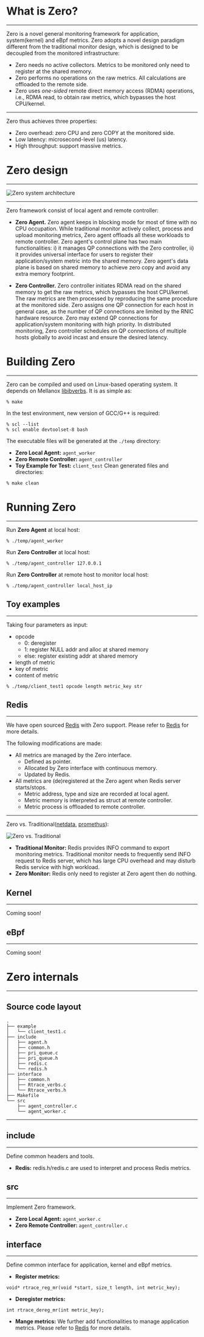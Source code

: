 # What is Zero?
------
Zero is a novel general monitoring framework for application, system(kernel) and eBpf metrics. Zero adopts a novel design paradigm different from the traditional monitor design, which is designed to be decoupled from the monitored infrastructure:
* Zero needs no active collectors. Metrics to be monitored only need to register at the shared memory. 
*  Zero performs no operations on the raw metrics. All calculations are offloaded to the remote side. 
*  Zero uses *one-sided* remote direct memory access (RDMA) operations, i.e., RDMA read, to obtain raw metrics, which bypasses the host CPU/kernel.

------
Zero thus achieves three properties:
* Zero overhead: zero CPU and zero COPY at the monitored side.
* Low latency: microsecond-level (us) latency.
* High throughput: support massive metrics.

# Zero design
------

<img src="/background/monitor-zero.png" alt="Zero system architecture">

------
Zero framework consist of local agent and remote controller:

* **Zero Agent.**  Zero agent keeps in blocking mode for most of time with no CPU occupation. While traditional monitor actively collect, process and upload monitoring metrics, Zero agent offloads all these workloads to remote controller. Zero agent's control plane has two main functionalities: i) it manages QP connections with the Zero controller, ii) it provides universal interface for users to register their application/system metric into the shared memory.  Zero agent's data plane is based on shared memory to achieve zero copy and avoid any extra memory footprint.

* **Zero Controller.** Zero controller initiates RDMA read on the shared memory to get the raw metrics, which bypasses the host CPU/kernel. The raw metrics are then processed by reproducing the same procedure at the monitored side. Zero assigns one QP connection for each host in general case, as the number of QP connections are limited by the RNIC hardware resource. Zero may extend QP connections for application/system monitoring with high priority. In distributed monitoring, Zero controller schedules on QP connections of multiple hosts globally to avoid incast and ensure the desired latency.

# Building Zero
------
Zero can be compiled and used on Linux-based operating system. It depends on Mellanox [libibverbs](https://github.com/gpudirect/libibverbs).
It is as simple as:
```
% make
```

In the test environment, new version of GCC/G++ is required:
```
% scl --list
% scl enable devtoolset-8 bash
```

The executable files will be generated at the `./temp` directory:
* **Zero Local Agent:** `agent_worker`
*  **Zero Remote Controller:** `agent_controller`
*  **Toy Example for Test:** `client_test`
Clean generated files and directories:
```
% make clean
```

# Running Zero

------
Run **Zero Agent** at local host:
```
% ./temp/agent_worker
```
Run **Zero Controller** at local host:
```
% ./temp/agent_controller 127.0.0.1
```
Run **Zero Controller** at remote host to monitor local host:
```
% ./temp/agent_controller local_host_ip
```

## Toy examples

------
Taking four parameters as input:
* opcode
  * 0: deregister
  * 1: register NULL addr and alloc at shared memory
  * else: register existing addr at shared memory
* length of metric
* key of metric
* content of metric
```
% ./temp/client_test1 opcode length metric_key str
```

## Redis
------
We have open sourced [Redis](http://gitlab.alibaba-inc.com/wz249428/zero/tree/redis-6.0.8) with Zero support. Please refer to [Redis](http://gitlab.alibaba-inc.com/wz249428/zero/tree/redis-6.0.8) for more details. 

The following modifications are made:

* All metrics are managed by the Zero interface.
	* Defined as pointer.
	* Allocated by Zero interface with continuous memory.
	* Updated by Redis.	 
* All metrics are (de)registered at the Zero agent when Redis server starts/stops.
	* Metric address, type and size are recorded at local agent.
	* Metric memory is interpreted as struct at remote controller.
	* Metric process is offloaded to remote controller.

------
Zero vs. Traditional([netdata](https://github.com/netdata/netdata), [promethus](https://github.com/prometheus/prometheus)):

<img src="/background/monitor-design.png" alt="Zero vs. Traditional">

* **Traditional Monitor:** Redis provides INFO command to export monitoring metrics. Traditional monitor needs to frequently send INFO request to Redis server, which has large CPU overhead and may disturb Redis service with high workload.
* **Zero Monitor:** Redis only need to register at Zero agent then do nothing.

## Kernel
------
Coming soon!
## eBpf
------
Coming soon!

# Zero internals

------

## Source code layout
```
.
├── example
│   └── client_test1.c
├── include
│   ├── agent.h
│   ├── common.h
│   ├── pri_queue.c
│   ├── pri_queue.h
│   ├── redis.c
│   └── redis.h
├── interface
│   ├── common.h
│   ├── Rtrace_verbs.c
│   └── Rtrace_verbs.h
├── Makefile
└── src
    ├── agent_controller.c
    └── agent_worker.c
```

------

## include
------
Define common headers and tools.
* **Redis:** redis.h/redis.c are used to interpret and process Redis metrics.

## src
------
Implement Zero framework.
* **Zero Local Agent:** `agent_worker.c`
*  **Zero Remote Controller:** `agent_controller.c`

## interface
------
Define common interface for application, kernel and eBpf metrics.
* **Register metrics:**
```
void* rtrace_reg_mr(void *start, size_t length, int metric_key);
```
* **Deregister metrics:**
```
int rtrace_dereg_mr(int metric_key);
```
* **Mange metrics:**
We further add functionalities to manage application metrics. Please refer to [Redis](http://gitlab.alibaba-inc.com/wz249428/zero/tree/redis-6.0.8) for more details. 
